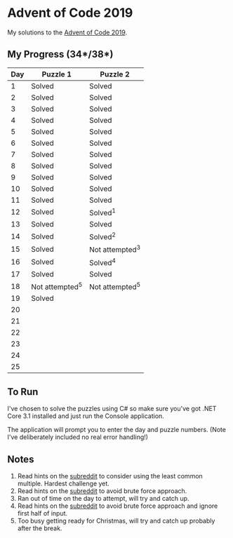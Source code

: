 # Advent of Code 2019
My solutions to the [Advent of Code 2019](https://adventofcode.com/2019).

## My Progress (34*/38*)

| Day | Puzzle 1                  | Puzzle 2                  |
|-----|---------------------------|---------------------------|
| 1   | Solved                    | Solved                    |
| 2   | Solved                    | Solved                    |
| 3   | Solved                    | Solved                    |
| 4   | Solved                    | Solved                    |
| 5   | Solved                    | Solved                    |
| 6   | Solved                    | Solved                    |
| 7   | Solved                    | Solved                    |
| 8   | Solved                    | Solved                    |
| 9   | Solved                    | Solved                    |
| 10  | Solved                    | Solved                    |
| 11  | Solved                    | Solved                    |
| 12  | Solved                    | Solved<sup>1</sup>        |
| 13  | Solved                    | Solved                    |
| 14  | Solved                    | Solved<sup>2</sup>        |
| 15  | Solved                    | Not attempted<sup>3</sup> |
| 16  | Solved                    | Solved<sup>4</sup>        |
| 17  | Solved                    | Solved                    |
| 18  | Not attempted<sup>5</sup> | Not attempted<sup>5</sup> |
| 19  | Solved                    |                           |
| 20  |                           |                           |
| 21  |                           |                           |
| 22  |                           |                           |
| 23  |                           |                           |
| 24  |                           |                           |
| 25  |                           |                           |

## To Run
I've chosen to solve the puzzles using C# so make sure you've got .NET Core 3.1 installed and just run the Console application.

The application will prompt you to enter the day and puzzle numbers. (Note I've deliberately included no real error handling!)

## Notes
1. Read hints on the [subreddit](https://www.reddit.com/r/adventofcode/) to consider using the least common multiple. Hardest challenge yet.
2. Read hints on the [subreddit](https://www.reddit.com/r/adventofcode/) to avoid brute force approach.
3. Ran out of time on the day to attempt, will try and catch up.
4. Read hints on the [subreddit](https://www.reddit.com/r/adventofcode/) to avoid brute force approach and ignore first half of input.
5. Too busy getting ready for Christmas, will try and catch up probably after the break.